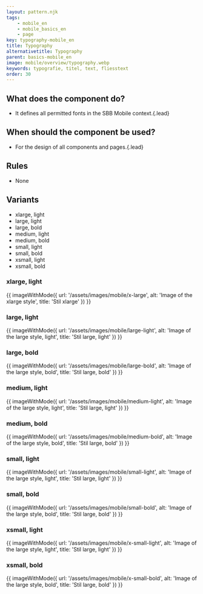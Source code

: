 ```yaml
---
layout: pattern.njk
tags: 
    - mobile_en
    - mobile_basics_en
    - page
key: typography-mobile_en
title: Typography
alternativetitle: Typography
parent: basics-mobile_en
image: mobile/overview/typography.webp
keywords: typografie, titel, text, fliesstext
order: 30
---
```


## What does the component do?
*   It defines all permitted fonts in the SBB Mobile context.{.lead}

## When should the component be used?
*   For the design of all components and pages.{.lead}

## Rules
*   None

## Variants
*   <sbb-link variant="inline" type="button" href="#xlarge-light">xlarge, light</sbb-link>
*   <sbb-link variant="inline" type="button" href="#large-light">large, light</sbb-link>
*   <sbb-link variant="inline" type="button" href="#large-bold">large, bold</sbb-link>
*   <sbb-link variant="inline" type="button" href="#medium-light">medium, light</sbb-link>
*   <sbb-link variant="inline" type="button" href="#medium-bold">medium, bold</sbb-link>
*   <sbb-link variant="inline" type="button" href="#small-light">small, light</sbb-link>
*   <sbb-link variant="inline" type="button" href="#small-bold">small, bold</sbb-link>
*   <sbb-link variant="inline" type="button" href="#xsmall-light">xsmall, light</sbb-link>
*   <sbb-link variant="inline" type="button" href="#xsmall-bold">xsmall, bold</sbb-link>

### <a name="xlarge-light"></a>xlarge, light
{{ imageWithMode({
  url: '/assets/images/mobile/x-large',
  alt: 'Image of the xlarge style',
  title: 'Stil xlarge'
}) }}

### <a name="large-light"></a>large, light
{{ imageWithMode({
  url: '/assets/images/mobile/large-light',
  alt: 'Image of the large style, light',
  title: 'Stil large, light'
}) }}

### <a name="large-bold"></a>large, bold
{{ imageWithMode({
  url: '/assets/images/mobile/large-bold',
  alt: 'Image of the large style, bold',
  title: 'Stil large, bold'
}) }}

### <a name="medium-light"></a>medium, light
{{ imageWithMode({
  url: '/assets/images/mobile/medium-light',
  alt: 'Image of the large style, light',
  title: 'Stil large, light'
}) }}

### <a name="medium-bold"></a>medium, bold
{{ imageWithMode({
  url: '/assets/images/mobile/medium-bold',
  alt: 'Image of the large style, bold',
  title: 'Stil large, bold'
}) }}

### <a name="small-light"></a>small, light
{{ imageWithMode({
  url: '/assets/images/mobile/small-light',
  alt: 'Image of the large style, light',
  title: 'Stil large, light'
}) }}

### <a name="small-bold"></a>small, bold
{{ imageWithMode({
  url: '/assets/images/mobile/small-bold',
  alt: 'Image of the large style, bold',
  title: 'Stil large, bold'
}) }}

### <a name="xsmall-light"></a>xsmall, light
{{ imageWithMode({
  url: '/assets/images/mobile/x-small-light',
  alt: 'Image of the large style, light',
  title: 'Stil large, light'
}) }}

### <a name="xsmall-bold"></a>xsmall, bold
{{ imageWithMode({
  url: '/assets/images/mobile/x-small-bold',
  alt: 'Image of the large style, bold',
  title: 'Stil large, bold'
}) }}